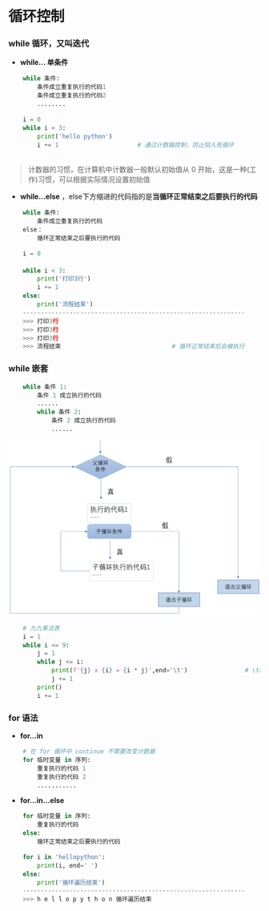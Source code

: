 # 循环控制
### while 循环，又叫迭代

*  **while... 单条件**

```python
    while 条件: 
        条件成立重复执行的代码1
        条件成立重复执行的代码2
        ........
```
```python        
    i = 0
    while i < 3:
        print('hello python')
        i += 1                      # 通过计数器控制，防止陷入死循环
      
```
> 计数器的习惯，在计算机中计数器一般默认初始值从 0 开始，这是一种(工作)习惯，可以根据实际情况设置初始值


* **while...else** ，else下方缩进的代码指的是**当循环正常结束之后要执行的代码**


```python
    while 条件:
        条件成立重复执行的代码
    else：
        循环正常结束之后要执行的代码

```

```python
    i = 0

    while i < 3:
        print('打印3行')
        i += 1
    else:
        print('流程结束')
    --------------------------------------------------------------
    >>> 打印3行
    >>> 打印3行
    >>> 打印3行
    >>> 流程结束                               # 循环正常结束后会被执行                   

```



### while 嵌套

```python
    while 条件 1:
        条件 1 成立执行的代码
        ......
        while 条件 2:
            条件 2 成立执行的代码
            ......
```
![](/assets/QQ20200921-153801@2x.png)

```python
    # 九九乘法表
    i = 1
    while i <= 9:
        j = 1
        while j <= i:
            print(f'{j} x {i} = {i * j}',end='\t')                # \t制表符，用于对齐
            j += 1
        print()
        i += 1
```


### for 语法
* **for...in**

```python
    # 在 for 循环中 continue 不需要改变计数器 
    for 临时变量 in 序列:
        重复执行的代码 1
        重复执行的代码 2
        ...........
```
* **for...in...else**

```python
    for 临时变量 in 序列:
        重复执行的代码
    else:
        循环正常结束之后要执行的代码

```


```python
    for i in 'hellopython':
        print(i, end=' ')
    else:
        print('循环遍历结束')
    --------------------------------------------------------------
    >>> h e l l o p y t h o n 循环遍历结束

```

























